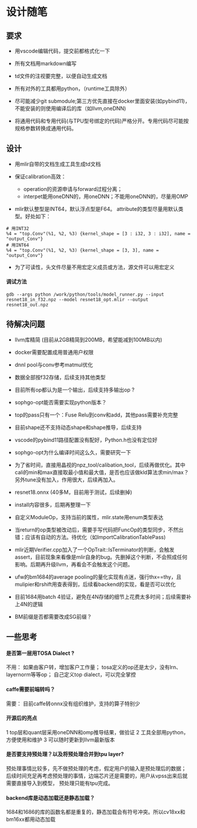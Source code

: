# 设计随笔

## 要求

* 用vscode编辑代码，提交前都格式化一下

* 所有文档用markdown编写

* td文件的注视要完整，以便自动生成文档

* 所有对外的工具都用python，（runtime工具除外）

* 尽可能减少git submodule;第三方优先直接在docker里面安装(如pybind11)，不能安装的则使用编译后的库（如llvm,oneDNN)

* 将通用代码和专用代码(与TPU型号绑定的代码)严格分开。专用代码尽可能按规格参数转换成通用代码。

## 设计

* 用mlir自带的文档生成工具生成td文档

* 保证calibration高效：

  * operation的资源申请与forward过程分离；
  * interpet能用oneDNN的，用oneDNN；不能用oneDNN的，尽量用OMP

* mlir默认整型是INT64，默认浮点型是F64。 attribute的类型尽量用默认类型。好处如下：

``` mlir
# 用INT32
%4 = "top.Conv"(%1, %2, %3) {kernel_shape = [3 : i32, 3 : i32], name = "output_Conv"}
# 用INT64
%4 = "top.Conv"(%1, %2, %3) {kernel_shape = [3, 3], name = "output_Conv"}
```

* 为了可读性，头文件尽量不用宏定义成员或方法，源文件可以用宏定义

#### 调试方法
``` shell
gdb --args python /work/python/tools/model_runner.py --input resnet18_in_f32.npz --model resnet18_opt.mlir --output resnet18_out.npz
```

## 待解决问题

* llvm库精简 (目前从2GB精简到200MB，希望能减到100MB以内)

* docker需要配置成用普通用户权限

* dnnl pool与conv参考matmul优化

* 数据全部按f32存储，后续支持其他类型

* 目前所有op都认为是一个输出，后续支持多输出op ?

* sophgo-opt能否需要实现python版本？

* top的pass只有一个：Fuse Relu到conv和add，其他pass需要补充完整

* 目前shape还不支持动态shape和shape推导，后续支持

* vscode的pybind11路径配置没有配好，Python.h也没有定位好

* sophgo-opt为什么编译时间这么久，需要研究一下

* 为了省时间，直接用晶视的npz_tool/calibation_tool，后续再做优化。其中cali的min和max直接取最小值和最大值，是否也应该做kld算法求min/max？另外tune没有加入，作用很大，后续再加入。

* resnet18.onnx (40多M，目前用于测试，后续删掉)

* install内容很多，后期再整理一下

* 自定义ModuleOp，支持当前的属性，mlir.state用enum类型表达

* 当return的op类型被改动后，需要手写代码把FuncOp的类型同步，不然出错；应该有自动的方法。待优化（如ImportCalibrationTablePass)

* mlir近期Verifier.cpp加入了一个OpTrait::IsTerminator的判断，会触发assert，目前现象来看像是mlir自身的bug。先删掉这个判断，不会照成任何影响。后期再升级llvm，再看会不会触发这个问题。

* ufw的bm1684的average pooling的量化实现有点迷，强行thx==thy，且mulipier和rshift用查表得到，后续看backend的实现，看是否可以优化

* 目前1684用batch 4验证，避免在4N存储的细节上花费太多时间；后续需要补上4N的逻辑

* BM前缀是否都需要改成SG前缀？

## 一些思考

#### 是否第一层用TOSA Dialect ?
不用：
如果由客户转，增加客户工作量；
tosa定义的op还是太少，没有lrn、layernorm等等op；
自己定义top dialect，可以完全掌控

#### caffe需要前端转吗？
需要：
目前caffe转onnx没有组织维护，支持的算子特别少

#### 开源后的亮点

1 top层和quant层采用oneDNN和omp推导结果，做验证
2 工具全部用python，方便使用和维护
3 可以随时更新到llvm最新版本

#### 是否要支持预处理？以及将预处理合并到tpu layer?

预处理事情比较多，先不做预处理的考虑，假定用户的输入是预处理后的数据；
后续时间充足再考虑预处理的事情，边端芯片还是需要的，用户从vpss出来后就需要直接导入到模型，
预处理只能有tpu完成。

#### backend库是动态加载还是静态加载？

1684和1686的库的函数名都是重复的，静态加载会有符号冲突。所以cv18xx和bm16xx都用动态加载

